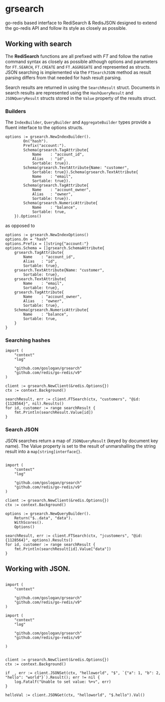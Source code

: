 # grsearch

go-redis based interface to RediSearch & RedisJSON designed to extend the go-redis
API and follow its style as closely as possible.


## Working with search

The **RediSearch** functions are all prefixed with _FT_ and follow the native command syntax as closely as possible although options and parameters for `FT.SEARCH`, `FT.CREATE` and `FT.AGGREGATE` and represented as structs. JSON searching is implemented via the `FTSearchJSON` method as result parsing differs from that needed for hash result parsing. 

Search results are returned in using the `SearchResult` struct. Documents in search results are represented using the `HashQueryResult` and `JSONQueryResult` structs stored in the `Value` property of the results struct.

### Builders

The `IndexBuilder`, `QueryBuilder` and `AggregateBuilder` types provide a fluent interface to the options structs.

```
options := grsearch.NewIndexBuilder().
        On("hash").
		Prefix("account:").
		Schema(grsearch.TagAttribute{
			Name    : "account_id",
			Alias   : "id",
			Sortable: true}).
        Schema(grsearch.TextAttribute{Name: "customer",
		    Sortable: true}).Schema(grsearch.TextAttribute{
		    Name    : "email",
		    Sortable: true}).
        Schema(grsearch.TagAttribute{
		    Name    : "account_owner",
		    Alias   : "owner",
		    Sortable: true}).
        Schema(grsearch.NumericAttribute{
		    Name    : "balance",
		    Sortable: true,
	}).Options()

```

as opposed to


```
options := grsearch.NewIndexOptions()
options.On = "hash"
options.Prefix = []string{"account:"}
options.Schema = []grsearch.SchemaAttribute{
	grsearch.TagAttribute{
		Name    : "account_id",
		Alias   : "id",
		Sortable: true},
    grsearch.TextAttribute{Name: "customer",
		Sortable: true},
	grsearch.TextAttribute{
		Name    : "email",
		Sortable: true},
    grsearch.TagAttribute{
		Name    : "account_owner",
		Alias   : "owner",
		Sortable: true},
	Schema(grsearch.NumericAttribute{
		Name    : "balance",
		Sortable: true,
	}
}
```

### Searching hashes

```
import (
	"context"
	"log"

	"github.com/goslogan/grsearch"
	"github.com/redis/go-redis/v9"
)

client := grsearch.NewClient(&redis.Options{})
ctx := context.Background()

searchResult, err := client.FTSearch(ctx, "customers", "@id:{1128564}", nil).Results()
for id, customer := range searchResult {
	fmt.Println(searchResult.Value[id])
}

```

### Search JSON

JSON searches return a map of `JSONQueryResult`  (keyed by document key name). The Value property is set to the 
result of unmarshalling the string result into a `map[string]interface{}`. 

```

import (
	"context"
	"log"

	"github.com/goslogan/grsearch"
	"github.com/redis/go-redis/v9"
)

client := grsearch.NewClient(&redis.Options{})
ctx := context.Background()

options := grsearch.NewQueryBuilder().
	Return("$..data", "data").
	WithScores().
	Options()

searchResult, err := client.FTSearch(ctx, "jcustomers", "@id:{1128564}", options).Results()
for id, customer := range searchResult {
	fmt.Println(searchResult[id].Value["data"])
}

```

## Working with JSON.


```

import (
	"context"

	"github.com/goslogan/grsearch"
	"github.com/redis/go-redis/v9"
)

import (
	"context"
    "log"

    "github.com/goslogan/grsearch" 
	"github.com/redis/go-redis/v9"
    
)


client := grsearch.NewClient(&redis.Options{})
ctx := context.Background()

if _, err := client.JSONSet(ctx, "helloworld", "$", `{"a": 1, "b": 2, "hello": "world"}`).Result(); err != nil {
    log.Fatalf("Unable to set value: %+v", err)
}

helloVal := client.JSONGet(ctx, "helloworld", "$.hello").Val()


```